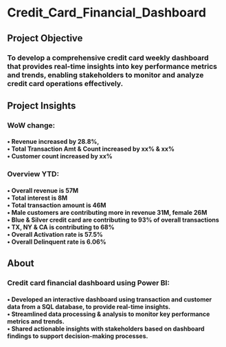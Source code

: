 # Credit_Card_Financial_Dashboard
<h2>Project Objective</h2>
<h3>To develop a comprehensive credit
card weekly dashboard that
provides real-time insights into key
performance metrics and trends,
enabling stakeholders to monitor
and analyze credit card operations
effectively.</h3>
<h2>Project Insights</h2>
<h3>WoW change:</h3>
<h4>
• Revenue increased by 28.8%,<br>
• Total Transaction Amt & Count increased by xx% & xx%<br>
• Customer count increased by xx%<br>
</h4>
<h3>Overview YTD:</h3>
<h4>• Overall revenue is 57M<br>
• Total interest is 8M<br>
• Total transaction amount is 46M<br>
• Male customers are contributing more in revenue 31M, female 26M<br>
• Blue & Silver credit card are contributing to 93% of overall
transactions<br>
• TX, NY & CA is contributing to 68%<br>
• Overall Activation rate is 57.5%<br>
• Overall Delinquent rate is 6.06%</h4>
<h2>About</h2>
<h3>Credit card financial dashboard using Power BI:</h3>
<h4>• Developed an interactive dashboard using
transaction and customer data from a SQL database,
to provide real-time insights.<br>
• Streamlined data processing & analysis to monitor
key performance metrics and trends.<br>
• Shared actionable insights with stakeholders based
on dashboard findings to support decision-making
processes.</h4>
